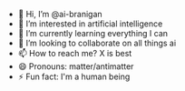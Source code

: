- 👋 Hi, I’m @ai-branigan
- 👀 I’m interested in artificial intelligence
- 🌱 I’m currently learning everything I can
- 💞️ I’m looking to collaborate on all things ai
- 📫 How to reach me? X is best
- 😄 Pronouns: matter/antimatter
- ⚡ Fun fact: I'm a human being

<!---
ai-branigan/ai-branigan is a ✨ special ✨ repository because its `README.md` (this file) appears on your GitHub profile.
You can click the Preview link to take a look at your changes.
--->
